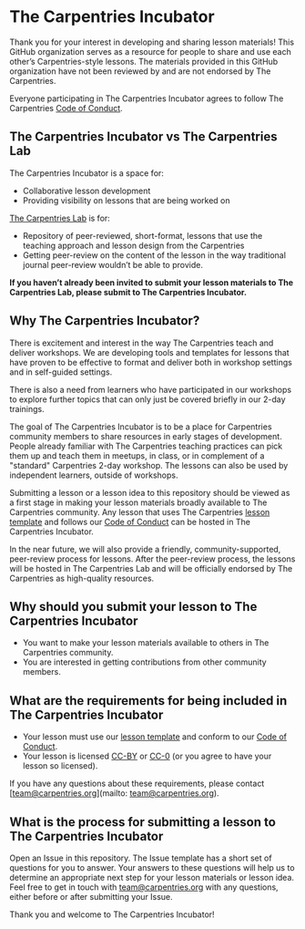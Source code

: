 # The Carpentries Incubator

Thank you for your interest in developing and sharing lesson materials! This GitHub organization serves as a resource for people to share and use each other’s Carpentries-style lessons. The materials provided in this GitHub organization have not been reviewed by and are not endorsed by The Carpentries. 

Everyone participating in The Carpentries Incubator agrees to follow The Carpentries [Code of Conduct](https://docs.carpentries.org/topic_folders/policies/index_coc). 

## The Carpentries Incubator vs The Carpentries Lab
The Carpentries Incubator is a space for:
* Collaborative lesson development
* Providing visibility on lessons that are being worked on

[The Carpentries Lab](https://github.com/carpentrieslab/proposals) is for:
* Repository of peer-reviewed, short-format, lessons that use the teaching approach and lesson design from the Carpentries
* Getting peer-review on the content of the lesson in the way traditional journal peer-review wouldn’t be able to provide.

**If you haven’t already been invited to submit your lesson materials to The Carpentries Lab, please submit to The Carpentries Incubator.** 

## Why The Carpentries Incubator?

There is excitement and interest in the way The Carpentries teach and deliver workshops. We are developing tools and templates for lessons that have proven to be effective to format and deliver both in workshop settings and in self-guided settings. 

There is also a need from learners who have participated in our workshops to explore further topics that can only just be covered briefly in our 2-day trainings.

The goal of The Carpentries Incubator is to be a place for Carpentries community members to share resources in early stages of development. People already familiar with The Carpentries teaching practices can pick them up and teach them in meetups, in class, or in complement of a "standard" Carpentries 2-day workshop. The lessons can also be used by independent learners, outside of workshops. 

Submitting a lesson or a lesson idea to this repository should be viewed as a first stage in making your lesson materials broadly available to The Carpentries community. Any lesson that uses The Carpentries [lesson template](https://github.com/carpentries/styles) and follows our [Code of Conduct](https://docs.carpentries.org/topic_folders/policies/index_coc) can be hosted in The Carpentries Incubator. 

In the near future, we will also provide a friendly, community-supported, peer-review process for lessons. After the peer-review process, the lessons will be hosted in The Carpentries Lab and will be officially endorsed by The Carpentries as high-quality resources. 

## Why should you submit your lesson to The Carpentries Incubator

* You want to make your lesson materials available to others in The Carpentries community.
* You are interested in getting contributions from other community members.

## What are the requirements for being included in The Carpentries Incubator

* Your lesson must use our [lesson template](https://github.com/carpentries/styles) and conform to our [Code of Conduct](https://docs.carpentries.org/topic_folders/policies/index_coc).
* Your lesson is licensed [CC-BY](https://creativecommons.org/licenses/by/4.0/) or [CC-0](https://creativecommons.org/share-your-work/public-domain/cc0/) (or you agree to have your lesson so licensed). 

If you have any questions about these requirements, please contact [team@carpentries.org](mailto: team@carpentries.org).

## What is the process for submitting a lesson to The Carpentries Incubator
Open an Issue in this repository. The Issue template has a short set of questions for you to answer. Your answers to these questions will help us to determine an appropriate next step for your lesson materials or lesson idea. Feel free to get in touch with team@carpentries.org with any questions, either before or after submitting your Issue. 

Thank you and welcome to The Carpentries Incubator!
